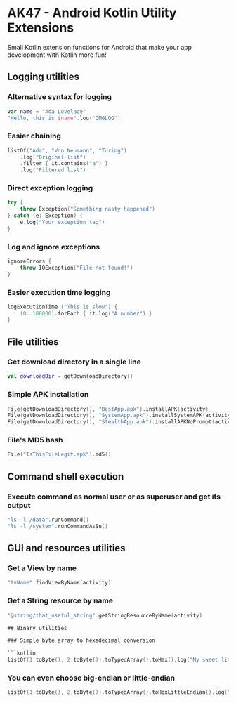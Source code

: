 # AK47 - Android Kotlin Utility Extensions

Small Kotlin extension functions for Android that make your app development with Kotlin more fun!

## Logging utilities

### Alternative syntax for logging

```kotlin
var name = "Ada Lovelace"
"Hello, this is $name".log("OMGLOG")
```

### Easier chaining

```kotlin
listOf("Ada", "Von Neumann", "Turing")
    .log("Original list")
    .filter { it.contains("a") }
    .log("Filtered list")
```

### Direct exception logging

```kotlin
try {
    throw Exception("Something nasty happened")
} catch (e: Exception) {
    e.log("Your exception tag")
}
```

### Log and ignore exceptions

```kotlin
ignoreErrors {
    throw IOException("File not found!")
}
```

### Easier execution time logging

```kotlin
logExecutionTime ("This is slow") {
    (0..100000).forEach { it.log("A number") }
}
```

## File utilities

### Get download directory in a single line

```kotlin
val downloadDir = getDownloadDirectory()
```

### Simple APK installation

```kotlin
File(getDownloadDirectory(), "BestApp.apk").installAPK(activity)
File(getDownloadDirectory(), "SystemApp.apk").installSystemAPK(activity)
File(getDownloadDirectory(), "StealthApp.apk").installAPKNoPrompt(activity)
```

### File's MD5 hash

```kotlin
File("IsThisFileLegit.apk").md5()
```

## Command shell execution

### Execute command as normal user or as superuser and get its output

```kotlin
"ls -l /data".runCommand()
"ls -l /system".runCommandAsSu()
```

## GUI and resources utilities

### Get a View by name

```kotlin
"tvName".findViewByName(activity)
```

### Get a String resource by name

```kotlin
"@string/that_useful_string".getStringResourceByName(activity)

## Binary utilities

### Simple byte array to hexadecimal conversion

```kotlin
listOf(1.toByte(), 2.toByte()).toTypedArray().toHex().log("My sweet little array")
```

### You can even choose big-endian or little-endian

```kotlin
listOf(1.toByte(), 2.toByte()).toTypedArray().toHexLittleEndian().log("My sweet little-endian array")
```